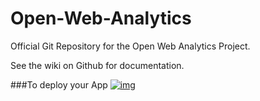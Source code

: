 # Open-Web-Analytics

Official Git Repository for the Open Web Analytics Project.


See the wiki on Github for documentation.

###To deploy your App
[![img](https://s3-ap-southeast-1.amazonaws.com/megampub/images/vertice/DEPLOY-TO-MEGAM-VERTICE2.png)](http://docs.megam.io/overview/tour/)
